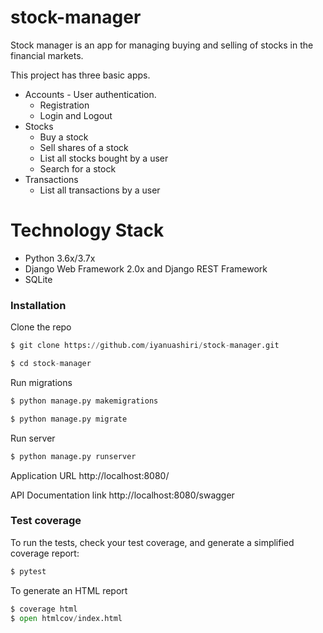 # stock-manager


Stock manager is an app for managing buying and selling of stocks in the financial markets. 

This project has three basic apps.

* Accounts - User authentication.
  - Registration
  - Login and Logout
* Stocks
  - Buy a stock
  - Sell shares of a stock
  - List all stocks bought by a user
  - Search for a stock
* Transactions
  - List all transactions by a user
  

# Technology Stack

  * Python 3.6x/3.7x
  * Django Web Framework 2.0x and Django REST Framework
  * SQLite
 
### Installation

Clone the repo
```python
$ git clone https://github.com/iyanuashiri/stock-manager.git

$ cd stock-manager
```

Run migrations
```python
$ python manage.py makemigrations

$ python manage.py migrate
```

Run server
```python
$ python manage.py runserver
```
Application URL
http://localhost:8080/

API Documentation link
http://localhost:8080/swagger

### Test coverage
To run the tests, check your test coverage, and generate a simplified coverage report:

```python
$ pytest
```
To generate an HTML report

```python
$ coverage html
$ open htmlcov/index.html
```
